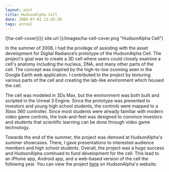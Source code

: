 ```yaml
---
layout: post
title: HudsonAlpha Cell
date: 2008-07-01 12:45:28
tags: unreal
---
```


![ha-cell-cover]({{ site.url }}/images/ha-cell-cover.png "HudsonAlpha Cell")

In the summer of 2008, I had the privilege of assisting with the asset development for Digital Radiance’s prototype of the HudsonAlpha Cell. The project's goal was to create a 3D cell where users could closely examine a cell's anatomy including the nucleus, DNA, and many other parts of the cell. The concept was inspired by the high-to-low zooming seen in the Google Earth web application. I contributed to the project by texturing various parts of the cell and creating the lab-like environment which housed the cell.

The cell was modeled in 3Ds Max, but the environment was both built and scripted in the Unreal 3 Engine. Since the prototype was presented to investors and young high school students, the controls were mapped to a Xbox 360 controller. Since most students were already familiar with modern video game controls, the look-and-feel was designed to convince investors and students that scientific learning can be done through video game technology.

Towards the end of the summer, the project was demoed at HudsonAlpha's summer showcases. There, I gave presentations to interested audience members and high school students. Overall, the project was a huge success and HudsonAlpha continued to fund development for the cell. This lead to an iPhone app, Android app, and a web-based version of the cell the following year. You can view the project [here](http://hudsonalpha.org/education/digitaleducation/icell) on HudsonAlpha's website.